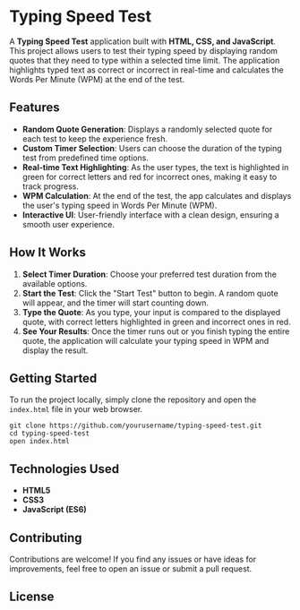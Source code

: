 <h1>Typing Speed Test</h1>

<p>A <strong>Typing Speed Test</strong> application built with <strong>HTML, CSS, and JavaScript</strong>. This project allows users to test their typing speed by displaying random quotes that they need to type within a selected time limit. The application highlights typed text as correct or incorrect in real-time and calculates the Words Per Minute (WPM) at the end of the test.</p>

<h2>Features</h2>
<ul>
    <li><strong>Random Quote Generation</strong>: Displays a randomly selected quote for each test to keep the experience fresh.</li>
    <li><strong>Custom Timer Selection</strong>: Users can choose the duration of the typing test from predefined time options.</li>
    <li><strong>Real-time Text Highlighting</strong>: As the user types, the text is highlighted in green for correct letters and red for incorrect ones, making it easy to track progress.</li>
    <li><strong>WPM Calculation</strong>: At the end of the test, the app calculates and displays the user's typing speed in Words Per Minute (WPM).</li>
    <li><strong>Interactive UI</strong>: User-friendly interface with a clean design, ensuring a smooth user experience.</li>
</ul>

<h2>How It Works</h2>
<ol>
    <li><strong>Select Timer Duration</strong>: Choose your preferred test duration from the available options.</li>
    <li><strong>Start the Test</strong>: Click the "Start Test" button to begin. A random quote will appear, and the timer will start counting down.</li>
    <li><strong>Type the Quote</strong>: As you type, your input is compared to the displayed quote, with correct letters highlighted in green and incorrect ones in red.</li>
    <li><strong>See Your Results</strong>: Once the timer runs out or you finish typing the entire quote, the application will calculate your typing speed in WPM and display the result.</li>
</ol>

<h2>Getting Started</h2>
<p>To run the project locally, simply clone the repository and open the <code>index.html</code> file in your web browser.</p>
<pre><code>git clone https://github.com/yourusername/typing-speed-test.git
cd typing-speed-test
open index.html
</code></pre>

<h2>Technologies Used</h2>
<ul>
    <li><strong>HTML5</strong></li>
    <li><strong>CSS3</strong></li>
    <li><strong>JavaScript (ES6)</strong></li>
</ul>

<h2>Contributing</h2>
<p>Contributions are welcome! If you find any issues or have ideas for improvements, feel free to open an issue or submit a pull request.</p>

<h2>License</h2>

